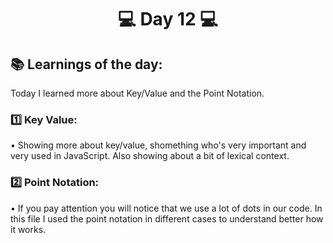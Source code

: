 <h1 align="center">💻 Day 12 💻</h1>

<h2>📚 Learnings of the day:</h2>
<p>Today I learned more about Key/Value and the Point Notation.</p>

<h3>1️⃣ Key Value: </h3>
<p>• Showing more about key/value, shomething who's very important and very used in JavaScript. Also showing about a bit of lexical context.<p>

<h3>2️⃣ Point Notation: </h3>
<p>• If you pay attention you will notice that we use a lot of dots in our code. In this file I used the point notation in different cases to understand better how it works.<p>
